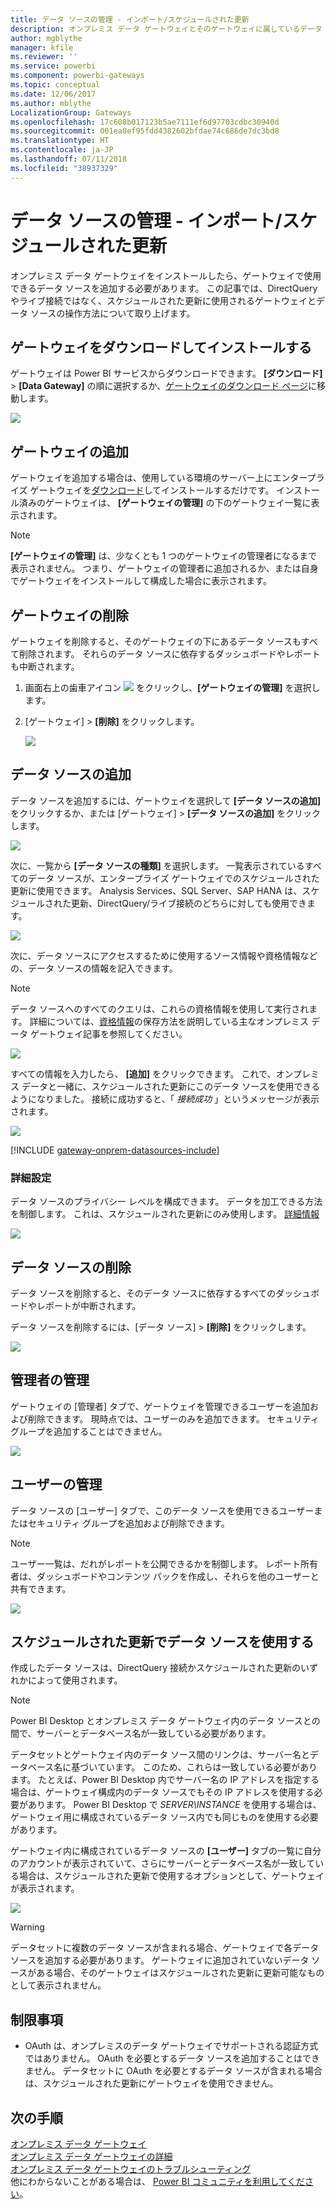 ```yaml
---
title: データ ソースの管理 - インポート/スケジュールされた更新
description: オンプレミス データ ゲートウェイとそのゲートウェイに属しているデータ ソースを管理する方法。 この記事は、インポート/スケジュールされた更新で使用できるデータ ソースにのみ適用されます。
author: mgblythe
manager: kfile
ms.reviewer: ''
ms.service: powerbi
ms.component: powerbi-gateways
ms.topic: conceptual
ms.date: 12/06/2017
ms.author: mblythe
LocalizationGroup: Gateways
ms.openlocfilehash: 17c608b017123b5ae7111ef6d97703cdbc30940d
ms.sourcegitcommit: 001ea0ef95fdd4382602bfdae74c686de7dc3bd8
ms.translationtype: HT
ms.contentlocale: ja-JP
ms.lasthandoff: 07/11/2018
ms.locfileid: "38937329"
---
```

# <a name="manage-your-data-source---importscheduled-refresh"></a>データ ソースの管理 - インポート/スケジュールされた更新
オンプレミス データ ゲートウェイをインストールしたら、ゲートウェイで使用できるデータ ソースを追加する必要があります。 この記事では、DirectQuery やライブ接続ではなく、スケジュールされた更新に使用されるゲートウェイとデータ ソースの操作方法について取り上げます。

## <a name="download-and-install-the-gateway"></a>ゲートウェイをダウンロードしてインストールする
ゲートウェイは Power BI サービスからダウンロードできます。 **[ダウンロード]** > **[Data Gateway]** の順に選択するか、[ゲートウェイのダウンロード ページ](https://go.microsoft.com/fwlink/?LinkId=698861)に移動します。

![](media/service-gateway-enterprise-manage-scheduled-refresh/powerbi-download-data-gateway.png)

## <a name="add-a-gateway"></a>ゲートウェイの追加
ゲートウェイを追加する場合は、使用している環境のサーバー上にエンタープライズ ゲートウェイを[ダウンロード](https://go.microsoft.com/fwlink/?LinkId=698863)してインストールするだけです。 インストール済みのゲートウェイは、 **[ゲートウェイの管理]** の下のゲートウェイ一覧に表示されます。

> [!NOTE]
> **[ゲートウェイの管理]** は、少なくとも 1 つのゲートウェイの管理者になるまで表示されません。 つまり、ゲートウェイの管理者に追加されるか、または自身でゲートウェイをインストールして構成した場合に表示されます。
> 
> 

## <a name="remove-a-gateway"></a>ゲートウェイの削除
ゲートウェイを削除すると、そのゲートウェイの下にあるデータ ソースもすべて削除されます。  それらのデータ ソースに依存するダッシュボードやレポートも中断されます。

1. 画面右上の歯車アイコン ![](media/service-gateway-enterprise-manage-scheduled-refresh/pbi_gearicon.png) をクリックし、**[ゲートウェイの管理]** を選択します。
2. [ゲートウェイ] > **[削除]** をクリックします。
   
   ![](media/service-gateway-enterprise-manage-scheduled-refresh/datasourcesettings7.png)

## <a name="add-a-data-source"></a>データ ソースの追加
データ ソースを追加するには、ゲートウェイを選択して **[データ ソースの追加]** をクリックするか、または [ゲートウェイ] > **[データ ソースの追加]** をクリックします。

![](media/service-gateway-enterprise-manage-scheduled-refresh/datasourcesettings1.png)

次に、一覧から **[データ ソースの種類]** を選択します。 一覧表示されているすべてのデータ ソースが、エンタープライズ ゲートウェイでのスケジュールされた更新に使用できます。 Analysis Services、SQL Server、SAP HANA は、スケジュールされた更新、DirectQuery/ライブ接続のどちらに対しても使用できます。

![](media/service-gateway-enterprise-manage-scheduled-refresh/datasourcesettings2.png)

次に、データ ソースにアクセスするために使用するソース情報や資格情報などの、データ ソースの情報を記入できます。

> [!NOTE]
> データ ソースへのすべてのクエリは、これらの資格情報を使用して実行されます。 詳細については、[資格情報](service-gateway-onprem.md#credentials)の保存方法を説明している主なオンプレミス データ ゲートウェイ記事を参照してください。
> 
> 

![](media/service-gateway-enterprise-manage-scheduled-refresh/datasourcesettings3-oracle.png)

すべての情報を入力したら、 **[追加]** をクリックできます。  これで、オンプレミス データと一緒に、スケジュールされた更新にこのデータ ソースを使用できるようになりました。 接続に成功すると、「 *接続成功* 」というメッセージが表示されます。

![](media/service-gateway-enterprise-manage-scheduled-refresh/datasourcesettings4.png)

<!-- Shared Install steps Include -->
[!INCLUDE [gateway-onprem-datasources-include](./includes/gateway-onprem-datasources-include.md)]

### <a name="advanced-settings"></a>詳細設定
データ ソースのプライバシー レベルを構成できます。 データを加工できる方法を制御します。 これは、スケジュールされた更新にのみ使用します。 [詳細情報](https://support.office.com/article/Privacy-levels-Power-Query-CC3EDE4D-359E-4B28-BC72-9BEE7900B540)

![](media/service-gateway-enterprise-manage-scheduled-refresh/datasourcesettings9.png)

## <a name="remove-a-data-source"></a>データ ソースの削除
データ ソースを削除すると、そのデータ ソースに依存するすべてのダッシュボードやレポートが中断されます。  

データ ソースを削除するには、[データ ソース] > **[削除]** をクリックします。

![](media/service-gateway-enterprise-manage-scheduled-refresh/datasourcesettings6.png)

## <a name="manage-administrators"></a>管理者の管理
ゲートウェイの [管理者] タブで、ゲートウェイを管理できるユーザーを追加および削除できます。 現時点では、ユーザーのみを追加できます。 セキュリティ グループを追加することはできません。

![](media/service-gateway-enterprise-manage-scheduled-refresh/datasourcesettings8.png)

## <a name="manage-users"></a>ユーザーの管理
データ ソースの [ユーザー] タブで、このデータ ソースを使用できるユーザーまたはセキュリティ グループを追加および削除できます。

> [!NOTE]
> ユーザー一覧は、だれがレポートを公開できるかを制御します。 レポート所有者は、ダッシュボードやコンテンツ パックを作成し、それらを他のユーザーと共有できます。
> 
> 

![](media/service-gateway-enterprise-manage-scheduled-refresh/datasourcesettings5.png)

## <a name="using-the-data-source-for-scheduled-refresh"></a>スケジュールされた更新でデータ ソースを使用する
作成したデータ ソースは、DirectQuery 接続かスケジュールされた更新のいずれかによって使用されます。

> [!NOTE]
> Power BI Desktop とオンプレミス データ ゲートウェイ内のデータ ソースとの間で、サーバーとデータベース名が一致している必要があります。
> 
> 

データセットとゲートウェイ内のデータ ソース間のリンクは、サーバー名とデータベース名に基づいています。 このため、これらは一致している必要があります。 たとえば、Power BI Desktop 内でサーバー名の IP アドレスを指定する場合は、ゲートウェイ構成内のデータ ソースでもその IP アドレスを使用する必要があります。 Power BI Desktop で *SERVER\INSTANCE* を使用する場合は、ゲートウェイ用に構成されているデータ ソース内でも同じものを使用する必要があります。

ゲートウェイ内に構成されているデータ ソースの **[ユーザー]** タブの一覧に自分のアカウントが表示されていて、さらにサーバーとデータベース名が一致している場合は、スケジュールされた更新で使用するオプションとして、ゲートウェイが表示されます。

![](media/service-gateway-enterprise-manage-scheduled-refresh/powerbi-gateway-enterprise-schedule-refresh.png)

> [!WARNING]
> データセットに複数のデータ ソースが含まれる場合、ゲートウェイで各データ ソースを追加する必要があります。 ゲートウェイに追加されていないデータ ソースがある場合、そのゲートウェイはスケジュールされた更新に更新可能なものとして表示されません。
> 
> 

## <a name="limitations"></a>制限事項
* OAuth は、オンプレミスのデータ ゲートウェイでサポートされる認証方式ではありません。 OAuth を必要とするデータ ソースを追加することはできません。 データセットに OAuth を必要とするデータ ソースが含まれる場合は、スケジュールされた更新にゲートウェイを使用できません。

## <a name="next-steps"></a>次の手順
[オンプレミス データ ゲートウェイ](service-gateway-onprem.md)  
[オンプレミス データ ゲートウェイの詳細](service-gateway-onprem-indepth.md)  
[オンプレミス データ ゲートウェイのトラブルシューティング](service-gateway-onprem-tshoot.md)  
他にわからないことがある場合は、 [Power BI コミュニティを利用してください](http://community.powerbi.com/)。

